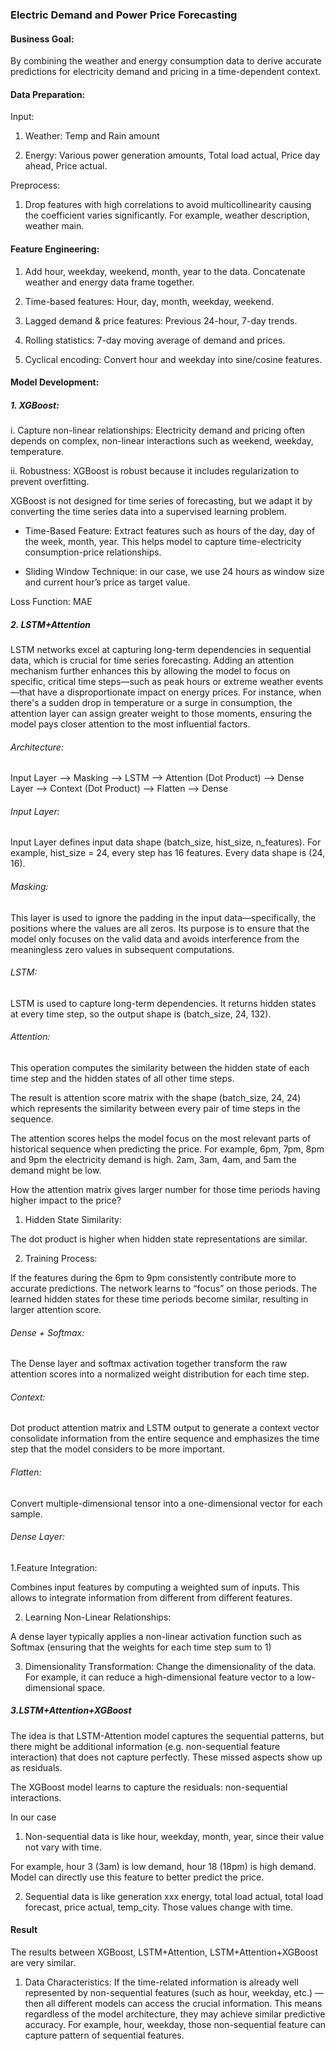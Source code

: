 ### Electric Demand and Power Price Forecasting 

#### Business Goal: 

By combining the weather and energy consumption data to derive accurate predictions for electricity demand and pricing in a time-dependent context.

#### Data Preparation: 

Input:

1. Weather: Temp and Rain amount 

2. Energy: Various power generation amounts, Total load actual, Price day ahead, Price actual.

Preprocess: 

1. Drop features with high correlations to avoid  multicollinearity causing the coefficient varies significantly. For example, weather description, weather main.

#### Feature Engineering: 

1. Add hour, weekday, weekend, month, year to the data. Concatenate weather and energy data frame together.

2. Time-based features: Hour, day, month, weekday, weekend.

3. Lagged demand & price features: Previous 24-hour, 7-day trends.

4. Rolling statistics: 7-day moving average of demand and prices.

5. Cyclical encoding: Convert hour and weekday into sine/cosine features.

#### Model Development: 

##### 1. XGBoost: 

i. Capture non-linear relationships: Electricity demand and pricing often depends on complex, non-linear interactions such as weekend, weekday, temperature.

ii. Robustness: XGBoost is robust because it includes regularization to prevent overfitting. 

XGBoost is not designed for time series of forecasting, but we adapt it by converting the time series data into a supervised learning problem. 

- Time-Based Feature: Extract features such as hours of the day, day of the week, month, year. This helps model to capture time-electricity consumption-price relationships.

- Sliding Window Technique: in our case, we use 24 hours as window size and current hour’s price as target value.

Loss Function: MAE

##### 2. LSTM+Attention

LSTM networks excel at capturing long-term dependencies in sequential data, which is crucial for time series forecasting. Adding an attention mechanism further enhances this by allowing the model to focus on specific, critical time steps—such as peak hours or extreme weather events—that have a disproportionate impact on energy prices. For instance, when there's a sudden drop in temperature or a surge in consumption, the attention layer can assign greater weight to those moments, ensuring the model pays closer attention to the most influential factors.

###### Architecture:

Input Layer —> Masking —> LSTM —> Attention (Dot Product) —> Dense Layer —> Context (Dot Product) —> Flatten —> Dense

###### Input Layer: 

Input Layer defines input data shape (batch_size, hist_size, n_features). For example, hist_size = 24, every step has 16 features. Every data shape is (24, 16).

###### Masking:

This layer is used to ignore the padding in the input data—specifically, the positions where the values are all zeros. Its purpose is to ensure that the model only focuses on the valid data and avoids interference from the meaningless zero values in subsequent computations.

###### LSTM:

LSTM is used to capture long-term dependencies. It returns hidden states at every time step, so the output shape is (batch_size, 24, 132).

###### Attention:

This operation computes the similarity between the hidden state of each time step and the hidden states of all other time steps.

The result is attention score matrix with the shape (batch_size, 24, 24) which represents the similarity between every pair of time steps in the sequence.

The attention scores helps the model focus on the most relevant parts of historical sequence when predicting the price. For example, 6pm, 7pm, 8pm and 9pm the electricity demand is high. 2am, 3am, 4am, and 5am the demand might be low. 

How the attention matrix gives larger number for those time periods having higher impact to the price?

1. Hidden State Similarity: 

The  dot product is higher when hidden state representations are similar.

2. Training Process: 

If the features during the 6pm to 9pm consistently contribute more to accurate predictions. The network learns to “focus” on those periods. The learned hidden states for these time periods become similar, resulting in larger attention score.

###### Dense + Softmax:

The Dense layer and softmax activation together transform the raw attention scores into a normalized weight distribution for each time step. 

###### Context:

Dot product attention matrix and LSTM output to generate a context vector consolidate information from the entire sequence and emphasizes the time step that the model considers to be more important.

###### Flatten:

Convert multiple-dimensional tensor into a one-dimensional vector for each sample.

###### Dense Layer:

1.Feature Integration:

Combines input features by computing a weighted sum of inputs. This allows to integrate information from different from different features.

2. Learning Non-Linear Relationships:

A dense layer typically applies a non-linear activation function such as Softmax (ensuring that the weights for each time step sum to 1)

3. Dimensionality Transformation: Change the dimensionality of the data. For example, it can reduce a high-dimensional feature vector to a low-dimensional space.

##### 3.LSTM+Attention+XGBoost

The idea is that LSTM-Attention model captures the sequential patterns, but there might be additional information (e.g. non-sequential feature interaction) that does not capture perfectly. These missed aspects show up as residuals.

The XGBoost model learns to capture the residuals: non-sequential interactions.

In our case

1. Non-sequential data is like hour, weekday, month, year, since their value not vary with time.

For example, hour 3 (3am) is low demand, hour 18 (18pm) is high demand. Model can directly use this feature to better predict the price.

2. Sequential data is like generation xxx energy, total load actual, total load forecast, price actual, temp_city. Those values change with time.

#### Result

The results between XGBoost, LSTM+Attention, LSTM+Attention+XGBoost are very similar. 

1. Data Characteristics: If the time-related information is already well represented by non-sequential features (such as hour, weekday, etc.) — then all different models can access the crucial information. This means regardless of the model architecture, they may achieve similar predictive accuracy. For example, hour, weekday, those non-sequential feature can capture pattern of sequential features.
